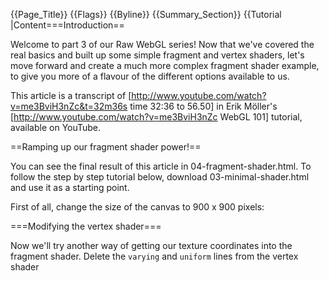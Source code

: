 {{Page_Title}}
{{Flags}}
{{Byline}}
{{Summary_Section}}
{{Tutorial
|Content===Introduction==

Welcome to part 3 of our Raw WebGL series! Now that we've covered the real basics and built up some simple fragment and vertex shaders, let's move forward and create a much more complex fragment shader example, to give you more of a flavour of the different options available to us.

This article is a transcript of [http://www.youtube.com/watch?v=me3BviH3nZc&t=32m36s time 32:36 to 56.50] in Erik Möller's [http://www.youtube.com/watch?v=me3BviH3nZc WebGL 101] tutorial, available on YouTube.

==Ramping up our fragment shader power!==

You can see the final result of this article in 04-fragment-shader.html. To follow the step by step tutorial below, download 03-minimal-shader.html and use it as a starting point.

First of all, change the size of the canvas to 900 x 900 pixels:

 <code class="html"><canvas id='c' width='900' height='900'></canvas></code>

===Modifying the vertex shader===

Now we'll try another way of getting our texture coordinates into the fragment shader. Delete the <code>varying</code> and <code>uniform</code> lines from the vertex shader <code><script></code> element:

 <code class="javascript">varying vec2 vTexCoord;
 uniform vec2 uOffset;</code>

Also delete the line that references these two:

 <code class="javascript">vTexCoord = aVertexPosition + uOffset;</code>

This will leave us with a minimal vertex shader.

We will now use a new built-in construct called <code>gl_FragCoord</code>, which gives us the pixel position of the current fragment. First add the following line inside the fragment shader's main function to calculate the coordinates of the vertices:

 <code class="javascript">vec2 texCoord = (gl_FragCoord.xy / uCanvasSize.xy) * 2.0 - vec2(1.0,1.0);</code>

This will give us the same as we had before, but without the offsets we added in the last part of the series. We also need to change the reference to this in the line below:

 <code class="javascript">gl_FragColor = vec4(texCoord, 0, 1);</code>

We don't need the line that brings the texture coordinate data into the fragment shader, so delete the following line from there:

 <code class="javascript">varying vec2 vTexCoord;</code>

We'll replace this with a new constant — add the following <code>uniform</code> in place of the line you just deleted, to convert between pixel position and the <code>texCoord</code> that we want (the -1 to 1 value):

 <code class="javascript">uniform vec2 uCanvasSize;</code>

Moving back down to the main <code><script></code> element, we now need to start making changes to this part of the code to use the new shaders we are creating. First of all, delete the <code>offset</code> line:

 <code class="javascript">var offset = [1,1];</code>

Now go down to the <code>offsetUniform</code> line — we need to change these references to use the new shader uniform system. First change <code>program.offsetUniform</code> to <code>program.canvasSizeUniform</code>, then change <code>uOffset</code> to <code>uCanvasSize</code>. You will end up with the following line:

 <code class="javascript">program.canvasSizeUniform = gl.getUniformLocation(program, 'uCanvasSize');</code>

Next, onto the line where we specify the values for our uniforms. We need to change our references, like so:

 <code class="javascript">gl.uniform2f(program.canvasSizeUniform, c.width, c.height);</code>

Here we have referenced our new uniform, and replaced the offset values with simple references to the <code><canvas></code> width and height. Checking the example as it stands, you'll see that we have basically got back to where we started, but using the built-in <code>gl_FragCoord</code> instead of passing the texture coordinates from the vertex shader; see Figure 1.

[[Image:figure1.png|A canvas generated gradient going from green at the top left to red at the bottom right, with a large black square at the bottom left]]

Figure 1: Our new shader is functional.

===Preparing our fragment shader===

Now let's prepare our fragment shader to take more detailed information. For this detailed shader, we want to use high precision floats. The problem with this is that lower powered devices may not be able to handle high precision, therefore we will want to detect what type of device is accessing our example, and use high precision or medium precision, depending on its capabilities. We will do this with an <code><nowiki>#ifdef</nowiki></code> construct, like so:

 <code class="javascript"><nowiki>#ifdef GL_FRAGMENT_PRECISION_HIGH
   precision highp float;
 #else
   precision mediump float;
 #endif</nowiki></code>

This is saying "if high precision is available, use highp floats, otherwise use mediump." Put this block at the top of your fragment shader script element, right below the opening <code><script></code> tag.

In this example, we are also going to be using an integer for the first time, which we will set as medium precision. therefore, change the existing <code>precision mediump float;</code> line that was already there to

 <code class="javascript">precision mediump int;</code>

Now we will add some code to calculate the colour of every single pixel in our creation — staying inside the same <code><script></code> block, add the following function just below the <code>uniform vec2 uCanvasSize;</code> line:

 <code class="javascript">vec4 calc(vec2 texCoord) {
   return vec4 (texCoord, 0, 1);
 }</code>

Below, in the <code>main()</code> function, we also need to change the <code>gl_FragColor</code> line to use the new function:

 <code class="javascript">gl_FragColor = calc(texCoord);</code>

If you save and refresh your browser, you should see the same as before. Nothing more exciting yet, but we have now made our shader a lot more flexible and able to handle more detail.

===Turning it up to 11===

With our preparation done, now let's have some fun! We'll ramp up the <code>calc()</code> function we just created to produce something far more interesting. First of all, add the following variables at the top of the <code>calc()</code> function:

 <code class="javascript">float x = 0.0;
 float y = 0.0;</code>

Now we'll add an iteration loop to iteratively calculate a score value for each pixel. First, add the skeleton loop structure, below our variables:

 <code class="javascript">for(int iteration = 0; iteration < 100; ++iteration) {
 
 }</code>

We'll now do some calculations. First of all, let's calculate a temporary x value, which looks like this (add this inside the loop):

 <code class="javascript">float xtemp = x*x - y*y+texCoord.x;</code>

now let's calculate a <code>y</code> value — add this line just below the last:

 <code class="javascript">y = 2.0+x*y+texCoord.y;</code>

Now set <code>x</code> to <code>xtemp</code> (again, just below the last one):

 <code class="javascript">x = xtemp;</code>

Now for an <code>if</code> statement — add this construct next:

 <code class="javascript">if(x*x+y*y >= 8.0) {
   float d = float(iteration)/20.0;
   return vec4(d,d,d,1);
 }</code>

Here we are saying that if the result of the calculations is less than 8, we keep iterating. So we iterate either until the result is > 8 in which case we use the iteration count to colour the pixel, or until we iterate through all 100 iterations without ever going over 8, in which case we return a black color. Change the existing <code>return</code> line at the bottom of the <code>calc()</code> function to the following:

 <code class="javascript">return vec4(0,0,0,1);</code>

Now let's try it out in the browser and see what happened. If you made all the updates correctly, you should be presented with a rather nice fractal, as seen in Figure 2!

[[Image:figure2.png|A canvas generated fractal]]

Figure 2: We have generated a rather nice fractal.

===Continuous colouring===

What we have got so far is quite nice, but the background is rather banded: it would be nice to have things looking a bit smoother. To do this, we will use a continuous colour mandelbrot algorithm. First of all, we need to plug the algorithm into our calculation of that <code>d</code> variable. Replace the <code>float d</code> line with the following:

 <code class="javascript">float d = (float(iteration) - (log(log(sqrt(x*x+y*y))) / log(2.0))) / 50.0;</code>

This will be a bit slow and can be optimized later on, but it's ok for now as a proof of concept. Save and reload, and you'll now see that the colouring is a lot smoother, as seen in Figure 3.

[[Image:figure3.png|A canvas generated fractal with smoother colouring in the background]]

Figure 3: The background colour is now a smooth gradient!.

===Further colour improvements===

The smooth version looks a lot better, but it is still a bit dark and not very colourful. Let's improve things further by blending in more properties of the fractal into the final colour. Set the following two variables below the other two variables we set earlier inside <code>calc()</code><nowiki>:</nowiki>

 <code class="javascript">float v = 10000.0;
 float j = 10000.0;</code>

Inside the loop, we will now set <code>v</code> and <code>j</code> to be the minimum absolute value of <code>x</code> squared times <code>y</code> squared, and the minimum absolute value of <code>x</code> times <code>y</code>, respectively. Add the following in, below the <code>x = xtemp;</code> line:

 <code class="javascript">v = min(v, abs(x*x+y*y));
 j = min(j, abs(x*y));</code>

We'll use these values to colour our fractal background a bit more interestingly; add these into the return value, like so:

 <code class="javascript">return vec4(d+j,d,d+v,1);</code>

This will give us the much more colourful look seen in Figure 4.

[[Image:figure4.png|A canvas generated fractal with a beautiful coloured background gradient]]

Figure 4: This is much prettier.

Let's just fiddle with the colour values a bit more to see what we can get. Go back to the <code>calc()</code> function, and just above the <code>return</code> line, add the following so that we'll actually end up inverting the values, and dividing them by 2.0:

 <code class="javascript">v = (1.0 - v) / 2.0;
 j = (1.0 - j) / 2.0;</code>

See Figure 5 for the rather halo-like result!

[[Image:figure5.png|A canvas generated fractal with inverted colours]]

Figure 5: Inverted colours give our fractal a halo-type effect.

===Offsetting and scaling our fractal===

We've got a pretty pleasing result so far, but let's just tweak it a little bit more before we have a well-earned beer. As it stands, we can't see all of the halo at once, so let's offset and scale our fractal so we can see it a bit better.

To get this plan into action, let's start by adding a couple of variables to represent our offset and scale. Add the following two lines below our <code>uniform vec2 uCanvasSize;</code> line:

 <code class="javascript">uniform vec2 uOffset;
 uniform float uScale;</code>

Dipping down into the main <code><script></code> element now, let's make the program aware of these values and feed them in. Add the following below your <code>program.canvasSizeUniform</code> line:

 <code class="javascript">program.offsetUniform = gl.getUniformLocation(program, 'uOffset');
 program.scaleUniform = gl.getUniformLocation(program, 'uScale');</code>

Now we need to give these some values to use — add the following array above your <code>var vertexPosBuffer = screenQuad();</code> line:

 <code class="javascript">var offset = [-0.5, 0];
 var scale = 1.35;</code>

Now we'll set the offset for the program. Near the bottom of your code, just after your <code>uniform2f</code> line, we'll add in another one for the offset:

 <code class="javascript">gl.uniform2f(program.offsetUniform, offset[0], offset[1]);</code>

Then directly afterwards, add the following for scale (this uses <code>uniform1f</code> instead, as it is only setting a single float value):

 <code class="javascript">gl.uniform1f(program.scaleUniform, scale);</code>

We're almost there now! Now we just need to modify the <code>main()</code> function back up in the fragment shader to apply the scale and offset to each pixel. Add the following just below the <code>main()</code> function's <code>vec2 texCoord</code> line:

 <code class="javascript">texCoord = texCoord * uScale + uOffset;</code>

Note: You should now be able to see your fractal much better on your screen. If you wanted to improve this for better viewing on different devices, you could also consider using media queries to change the canvas size when appropriate, and viewport, to make mobile devices respect those media queries better. See [http://dev.opera.com/articles/view/love-your-devices-adaptive-web-design-with-media-queries-viewport-and-more/ Love your devices: adaptive web design with media queries, viewport and more] for more details.

===Moving and zooming the fractal===

The design is looking great, but how about adding in some control functionality to move around the fractal, and zoom in and out? To achieve this, we'll draw the fractal several times, once for each time it is moved and zoomed. To give our code the flexibility to do this, wrap the bottom four lines of code in our main code in a function called <code>draw()</code>, like so:

 <code class="javascript">function draw() {
   gl.uniform2f(program.canvasSizeUniform, c.width, c.height);
   gl.uniform2f(program.offsetUniform, offset[0], offset[1]);
   gl.uniform1f(program.scaleUniform, scale);
   gl.drawArrays(gl.TRIANGLE_STRIP, 0, vertexPosBuffer.numItems);
 }
 
 draw();</code>

We want to call this function each time the fractal is to be drawn, and allow the user to control the scaling and zooming via the keyboard. Add the following just below the line where we set our <code>offset</code> and <code>scale</code> variable values:

 <code class="javascript">var actions = [];
 var keyMappings = { '37' : 'panleft', '38' : 'panup', '39' : 'panright', '40' : 'pandown', '90' : 'zoomin', '88' : 'zoomout' };</code>

Note: The key codes map to the arrow keys and the minus and plus buttons. You might find that these key mappings don't behave quite as expected on some browsers or operating systems, as keycodes tend to differ across different implementations. One fix might be to ask the user to choose their keyboard controls when the demo loads, but we'll leave that for now!

Now we'll initialise all the keymappings as <code>false</code><nowiki>:</nowiki>

 <code class="javascript">for (var k in keyMappings) {
   actions[keyMappings[k]] = false;
 }</code>

With the actions initialised, we now need to add in some event handlers to listen out for keys being pressed and released and then react accordingly. First, the key press:

 <code class="javascript">window.onkeydown = function(e) {
   var kc = e.keyCode.toString();
   if (keyMappings.hasOwnProperty(kc)) {
     actions[keyMappings[kc]] = true;
   }
 };</code>

Here we are getting the code of the key that was pressed and storing it in a string. If this key code appears in the <code>keyMappings</code> object, we set the action to <code>true</code>. For the corresponding key release, we just copy the function, set the handler to <code>onkeyup</code>, and reverse the functionality (what goes down, must go up):

 <code class="javascript">window.onkeyup = function(e) {
   var kc = e.keyCode.toString();
   if (keyMappings.hasOwnProperty(kc)) {
     actions[keyMappings[kc]] = false;
   }
 };</code>

But there's more. We want to keep redrawing as long as an action is active. To do this we'll use an interval — initialise an interval variable near the top of your main code, where you initialised the others:

 <code class="javascript">var iv = null;</code>

Going back to the <code>onkeydown</code> function, we need to add the following inside the <code>if</code> block, below the line that is already there:

 <code class="javascript">if (!iv) {
   iv = setInterval('draw();', 16);
 }</code>

Here were are saying that if an interval is not already set, we will set an interval — we are calling the <code>draw()</code> function every 16 milliseconds while an action is active.

Now on to the <code>onkeyup</code> handler: in this case we need to add the following to the bottom of the function, just before the closing curly brace:

 <code class="javascript">for (var j in keyMappings) {
   if (actions[keyMappings[j]]) {
     return;
   }
 }
 clearInterval(iv);
 iv = null;</code>

This code loops through the different actions and checks to see if any are active. If so, we clear the interval to stop drawing, and set the <code>iv</code> variable back to null.

As a last step, we need to add the following lines into the top of the <code>draw()</code> function, to update the offset and zoom with each call of the function:

 <code class="javascript">offset[0] += -(actions.panleft ? scale / 25 : 0) + (actions.panright ? scale / 25 : 0);
 offset[1] += -(actions.pandown ? scale / 25 : 0) + (actions.panup ? scale / 25 : 0);
 scale = scale * (actions.zoomin ? 0.975 : 1.0) / (actions.zoomout ? 0.975 : 1.0);</code>

Now we're done — reload the example and try zooming in and out, and panning around the fractal. This looks really cool now, I'm sure you'll agree! Eventually when you zoom in really far, the fractal will start to look really blocky. The reason this is happening is that we're looking at a very small piece of the fractal and we're simply running out of precision: the graphics card cannot represent such small numbers precisely. We remedied this to some extent by using high precision floats, but eventually as you zoom in even those will not have enough precision.

==Summary==

We hope you've had fun in this tutorial! Try experimenting with all the different colour variables, and post links to your modifications in the comments. We are looking forward to seeing what you will achieve!

code
}}
{{Notes_Section}}
{{Compatibility_Section
|Not_required=No
|Imported_tables=
|Desktop_rows=
|Mobile_rows=
|Notes_rows=
}}
{{See_Also_Section}}
{{Topics}}
{{External_Attribution
|Is_CC-BY-SA=No
|MDN_link=
|MSDN_link=
|HTML5Rocks_link=
}}